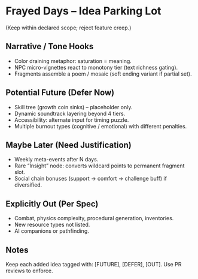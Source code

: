 # Frayed Days – Idea Parking Lot
(Keep within declared scope; reject feature creep.)

## Narrative / Tone Hooks
- Color draining metaphor: saturation = meaning.
- NPC micro-vignettes react to monotony tier (text richness gating).
- Fragments assemble a poem / mosaic (soft ending variant if partial set).

## Potential Future (Defer Now)
- Skill tree (growth coin sinks) – placeholder only.
- Dynamic soundtrack layering beyond 4 tiers.
- Accessibility: alternate input for timing puzzle.
- Multiple burnout types (cognitive / emotional) with different penalties.

## Maybe Later (Need Justification)
- Weekly meta-events after N days.
- Rare “Insight” node: converts wildcard points to permanent fragment slot.
- Social chain bonuses (support -> comfort -> challenge buff) if diversified.

## Explicitly Out (Per Spec)
- Combat, physics complexity, procedural generation, inventories.
- New resource types not listed.
- AI companions or pathfinding.

## Notes
Keep each added idea tagged with: [FUTURE], [DEFER], [OUT]. Use PR reviews to enforce.
